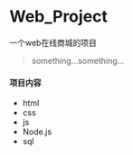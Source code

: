 # Web_Project
一个web在线商城的项目

> something...something...

#### 项目内容

- html
- css
- js
- Node.js
- sql

